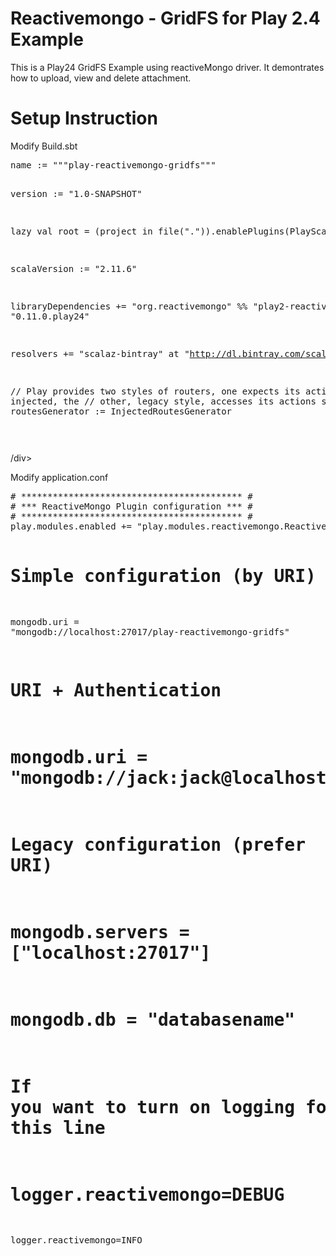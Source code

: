 Reactivemongo - GridFS for Play 2.4 Example
=======================
This is a Play24 GridFS Example using reactiveMongo driver. It demontrates how to upload, view and delete attachment.

Setup Instruction
=======================

Modify Build.sbt
<div class="highlight highlight-scala"><pre>
name := """play-reactivemongo-gridfs"""

version := "1.0-SNAPSHOT"

lazy val root = (project in file(".")).enablePlugins(PlayScala)

scalaVersion := "2.11.6"

libraryDependencies += "org.reactivemongo" %% "play2-reactivemongo" % "0.11.0.play24"

resolvers += "scalaz-bintray" at "http://dl.bintray.com/scalaz/releases"

// Play provides two styles of routers, one expects its actions to be injected, the
// other, legacy style, accesses its actions statically.
routesGenerator := InjectedRoutesGenerator

</pre>/div>

Modify application.conf
<div class="highlight highlight-scala"><pre>
# ****************************************** #
# *** ReactiveMongo Plugin configuration *** #
# ****************************************** #
play.modules.enabled += "play.modules.reactivemongo.ReactiveMongoModule"

# Simple configuration (by URI)
mongodb.uri = "mongodb://localhost:27017/play-reactivemongo-gridfs"

# URI + Authentication
# mongodb.uri = "mongodb://jack:jack@localhost:27017/toto"

# Legacy configuration (prefer URI)
# mongodb.servers = ["localhost:27017"]
# mongodb.db = "databasename"

# If you want to turn on logging for ReactiveMongo, uncomment and customize this line
# logger.reactivemongo=DEBUG
logger.reactivemongo=INFO
</pre></div>
